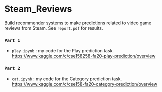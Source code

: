 # Steam_Reviews
Build recommender systems to make predictions related to video game reviews from Steam.
See `report.pdf` for results.

### `Part 1`

* `play.ipynb` : my code for the Play prediction task.
https://www.kaggle.com/c/cse158258-fa20-play-prediction/overview

### `Part 2`

* `cat.ipynb` : my code for the Category prediction task.
https://www.kaggle.com/c/cse158-fa20-category-prediction/overview